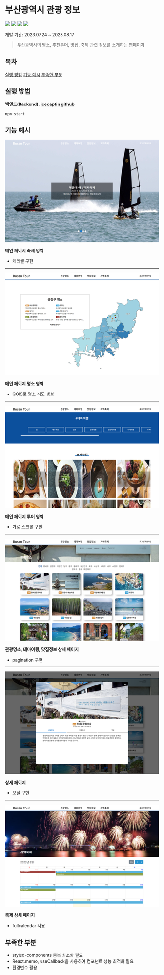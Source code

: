 # 부산광역시 관광 정보

<div>
<img src="https://img.shields.io/badge/React-61DAFB?style=flat-square&logo=react&logoColor=000">
<img src="https://img.shields.io/badge/StyledComponents-DB7093?style=flat-square&logo=styledcomponents&logoColor=fff">
<img src="https://img.shields.io/badge/Typescript-3178C6?style=flat-square&logo=Typescript&logoColor=white"/>
<img src="https://img.shields.io/badge/Redux-764ABC?style=flat-square&logo=Redux&logoColor=white"/>
</div>

개발 기간: 2023.07.24 ~ 2023.08.17

> 부산광역시의 명소, 추천투어, 맛집, 축제 관련 정보를 소개하는 웹페이지

## 목차

[실행 방법](#실행-방법)
[기능 예시](#기능-예시)
[부족한 부분](#부족한-부분)

## 실행 방법

**백엔드(Backend): [icecaptin github](https://github.com/icecaptin/JAVA_SpringBoot/tree/main/BusanProject)**

```sh
npm start
```

## 기능 예시

![Home_festival](./public/img/fes.png)

**메인 페이지 축제 영역**

- 캐러셀 구현

---

![Home_place](./public/img/place.png)

**메인 페이지 명소 영역**

- QGIS로 명소 지도 생성

---

![Home_tourNfood](./public/img/tour_food.png)

**메인 페이지 투어 영역**

- 가로 스크롤 구현

---

![Subpage_place](./public/img/subpage_place.png)

**관광명소, 테마여행, 맛집정보 상세 페이지**

- pagination 구현

---

![Subpage_modal](./public/img/subpage_modal.png)

**상세 페이지**

- 모달 구현

---

![Subpage_festival](./public/img/subpage_fes.png)

**축제 상세 페이지**

- fullcalendar 사용

## 부족한 부분

- styled-components 중복 최소화 필요
- React.memo, useCallback을 사용하여 컴포넌트 성능 최적화 필요
- 환경변수 활용

